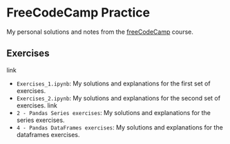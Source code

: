 # FreeCodeCamp Practice

My personal solutions and notes from the [freeCodeCamp](https://www.freecodecamp.org/) course.

## Exercises

link
- `Exercises_1.ipynb`: My solutions and explanations for the first set of exercises.
- `Exercises_2.ipynb`: My solutions and explanations for the second set of exercises.
link
- `2 - Pandas Series exercises`: My solutions and explanations for the series exercises.
- `4 - Pandas DataFrames exercises`: My solutions and explanations for the dataframes exercises.
